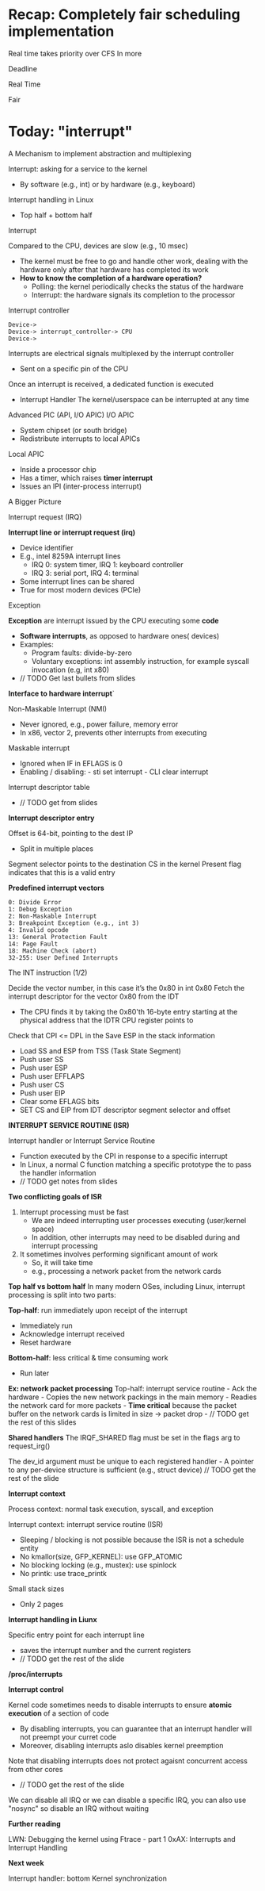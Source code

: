 # Recap: Completely fair scheduling implementation

Real time takes priority over CFS In more 

Deadline

Real Time

Fair


# Today: "interrupt"

A Mechanism to implement abstraction and multiplexing

Interrupt: asking for a service to the kernel
- By software (e.g., int) or by hardware (e.g., keyboard)

Interrupt handling in Linux
- Top half + bottom half

Interrupt

Compared to the CPU, devices are slow (e.g., 10 msec)
- The kernel must be free to go and handle other work, dealing with the hardware only after that hardware has completed its work
- **How to know the completion of a hardware operation?**
    - Polling: the kernel periodically checks the status of the hardware
    - Interrupt: the hardware signals its completion to the processor

Interrupt controller

    Device->
    Device-> interrupt_controller-> CPU
    Device->

Interrupts are electrical signals multiplexed by the interrupt controller
- Sent on a specific pin of the CPU

Once an interrupt is received, a dedicated function is executed
- Interrupt Handler
The kernel/userspace can be interrupted at any time 


Advanced PIC (API, I/O APIC) I/O APIC
- System chipset (or south bridge)
- Redistribute interrupts to local APICs

Local APIC
- Inside a processor chip
- Has a timer, which raises **timer interrupt**
- Issues an IPI (inter-process interrupt)


A Bigger Picture 

Interrupt request (IRQ)

**Interrupt line  or interrupt request (irq)**
- Device identifier
- E.g., intel 8259A interrupt lines
    - IRQ 0: system timer, IRQ 1: keyboard controller
    - IRQ 3: serial port, IRQ 4: terminal
- Some interrupt lines can be shared
- True for most modern devices (PCIe)
    
Exception

**Exception** are interrupt issued by the CPU executing some **code**

- **Software interrupts**, as opposed to hardware ones( devices)
- Examples: 
    - Program faults: divide-by-zero
    - Voluntary exceptions: int assembly instruction, for example syscall invocation (e.g, int x80)
- // TODO Get last bullets from slides

**Interface to hardware interrupt**`

Non-Maskable Interrupt (NMI)
- Never ignored, e.g., power failure, memory error
- In x86, vector 2, prevents other interrupts from executing

Maskable interrupt
- Ignored when IF in EFLAGS is 0
- Enabling / disabling: - sti set interrupt - CLI clear interrupt

Interrupt descriptor table
- // TODO get from slides

**Interrupt descriptor entry**

Offset is 64-bit, pointing to the dest IP
- Split in multiple places

Segment selector points to the destination CS in the kernel
Present flag indicates that this is a valid entry


**Predefined interrupt vectors**

    0: Divide Error
    1: Debug Exception
    2: Non-Maskable Interrupt
    3: Breakpoint Exception (e.g., int 3)
    4: Invalid opcode
    13: General Protection Fault
    14: Page Fault
    18: Machine Check (abort)
    32-255: User Defined Interrupts


The INT instruction (1/2)

Decide the vector number, in this case it’s the 0x80 in int 0x80
Fetch the interrupt descriptor for the vector 0x80 from the IDT
- The CPU finds it by taking the 0x80'th 16-byte entry starting at the physical address that the IDTR CPU register points to

Check that CPI <= DPL in the 
Save ESP in the stack information

- Load SS and ESP from TSS (Task State Segment)
- Push user SS
- Push user ESP
- Push user  EFFLAPS
- Push user CS
- Push user EIP
- Clear some EFLAGS bits
- SET CS and EIP from IDT descriptor segment selector and offset 


**INTERRUPT SERVICE ROUTINE (ISR)**

Interrupt handler or Interrupt Service Routine
- Function executed by the CPI in response to a specific interrupt
- In Linux, a normal C function matching a specific prototype the to pass the handler information
- // TODO get notes from slides


**Two conflicting goals of ISR**
1.  Interrupt processing must be fast
    - We are indeed interrupting user processes executing (user/kernel space)
    - In addition, other interrupts may need to be disabled during and interrupt processing
2. It sometimes involves performing significant amount of work 
    - So, it will take time
    - e.g., processing a network packet from the network cards

**Top half vs bottom half**
In many modern OSes, including Linux, interrupt processing is split into two parts:

**Top-half**: run immediately upon receipt of the interrupt
- Immediately run
- Acknowledge interrupt received
- Reset hardware

**Bottom-half**: less critical & time consuming work
- Run later


**Ex: network packet processing**
Top-half: interrupt service routine
    - Ack the hardware
    - Copies the new network packings in the main memory
    - Readies the network card for more packets
    - **Time critical** because the packet buffer on the network cards is limited in size -> packet drop
    - // TODO get the rest of this slides


**Shared handlers**
The IRQF_SHARED flag must be set in the flags arg to request_irg()

The dev_id argument must be unique to each registered handler
    - A pointer to any per-device structure is sufficient (e.g., struct device)
// TODO get the rest of the slide


**Interrupt context**

Process context: normal task execution, syscall, and exception

Interrupt context: interrupt service routine (ISR)
- Sleeping / blocking is not possible because the ISR is not a schedule entity
- No kmallor(size, GFP_KERNEL): use GFP_ATOMIC
- No blocking locking (e.g., mustex): use spinlock
- No printk: use trace_printk

Small stack sizes
- Only 2 pages


**Interrupt handling in Liunx**

Specific entry point for each interrupt line
-  saves the interrupt number and the current registers
- // TODO get the rest of the slide

**/proc/interrupts**

**Interrupt control**

Kernel code sometimes needs to disable interrupts to ensure **atomic execution** of a section of code 
- By disabling interrupts, you can guarantee that an interrupt handler will not preempt your curret code
- Moreover, disabling interrupts aslo disables kernel preemption

Note that disabling interrupts does not protect agaisnt concurrent access from other cores
- // TODO get the rest of the slide 

We can disable all IRQ or we can disable a specific IRQ, you can also use "nosync" so disable an IRQ without waiting 

**Further reading**

LWN: Debugging the kernel using Ftrace - part 1
0xAX: Interrupts and Interrupt Handling


**Next week**

Interrupt handler: bottom 
Kernel synchronization

